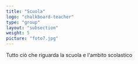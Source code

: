 ```yaml
---
title: "Scuola"
logo: "chalkboard-teacher"
type: "group"
layout: "subsection"
weight: 5
picture: "foto7.jpg"
---
```


Tutto ciò che riguarda la scuola e l'ambito scolastico
